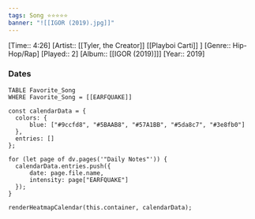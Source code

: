 ```yaml
---
tags: Song ⭐⭐⭐⭐⭐ 
banner: "![[IGOR (2019).jpg]]"
---
```

[Time:: 4:26]
[Artist:: [[Tyler, the Creator]] [[Playboi Carti]] ]
[Genre:: Hip-Hop/Rap]
[Played:: 2]
[Album:: [[IGOR (2019)]]]
[Year:: 2019]
### Dates
````dataview
TABLE Favorite_Song
WHERE Favorite_Song = [[EARFQUAKE]]
````
  ```dataviewjs
const calendarData = { 
	colors: { 
		blue: ["#9ccfd8", "#5BAAB8", "#57A1BB", "#5da8c7", "#3e8fb0"] 
	}, 
	entries: [] 
}; 

for (let page of dv.pages('"Daily Notes"')) { 
	calendarData.entries.push({ 
		date: page.file.name, 
		intensity: page["EARFQUAKE"]
	}); 
} 

renderHeatmapCalendar(this.container, calendarData);
```
